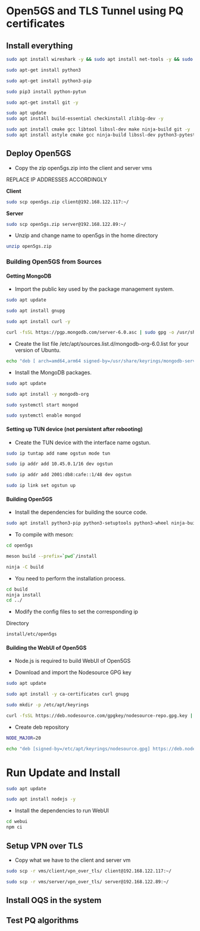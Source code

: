 # Open5GS and TLS Tunnel using PQ certificates


<!-- PHASE 1 -->
## Install everything


```bash
sudo apt install wireshark -y && sudo apt install net-tools -y && sudo apt install traceroute -y 
```

```bash
sudo apt-get install python3
```

```bash
sudo apt-get install python3-pip
```

```bash
sudo pip3 install python-pytun
```

```bash 
sudo apt-get install git -y
```

```bash
sudo apt update
sudo apt install build-essential checkinstall zlib1g-dev -y
```

```bash
sudo apt install cmake gcc libtool libssl-dev make ninja-build git -y
sudo apt install astyle cmake gcc ninja-build libssl-dev python3-pytest python3-pytest-xdist unzip xsltproc doxygen graphviz python3-yaml valgrind -y
```


<!-- PHASE 2 -->
## Deploy Open5GS

* Copy the zip open5gs.zip into the client and server vms

REPLACE IP ADDRESSES ACCORDINGLY 

**Client**

```bash
sudo scp open5gs.zip client@192.168.122.117:~/
```

**Server**
```bash
sudo scp open5gs.zip server@192.168.122.89:~/
```



* Unzip and change name to open5gs in the home directory 

```bash
unzip open5gs.zip
```


### Building Open5GS from Sources 

#### Getting MongoDB


* Import the public key used by the package management system.

```bash
sudo apt update
```

```bash
sudo apt install gnupg
```

```bash
sudo apt install curl -y
```

```bash
curl -fsSL https://pgp.mongodb.com/server-6.0.asc | sudo gpg -o /usr/share/keyrings/mongodb-server-6.0.gpg --dearmor
```

* Create the list file /etc/apt/sources.list.d/mongodb-org-6.0.list for your version of Ubuntu.

```bash
echo "deb [ arch=amd64,arm64 signed-by=/usr/share/keyrings/mongodb-server-6.0.gpg] https://repo.mongodb.org/apt/ubuntu focal/mongodb-org/6.0 multiverse" | sudo tee /etc/apt/sources.list.d/mongodb-org-6.0.list
```

* Install the MongoDB packages.


```bash 
sudo apt update
```

```bash 
sudo apt install -y mongodb-org
```
```bash 
sudo systemctl start mongod
```

```bash 
sudo systemctl enable mongod
```



#### Setting up TUN device (not persistent after rebooting)

* Create the TUN device with the interface name ogstun.

```bash
sudo ip tuntap add name ogstun mode tun
```

```bash
sudo ip addr add 10.45.0.1/16 dev ogstun
```

```bash
sudo ip addr add 2001:db8:cafe::1/48 dev ogstun
```

```bash
sudo ip link set ogstun up
```



#### Building Open5GS

* Install the dependencies for building the source code.

```bash
sudo apt install python3-pip python3-setuptools python3-wheel ninja-build build-essential flex bison git cmake libsctp-dev libgnutls28-dev libgcrypt-dev libssl-dev libidn11-dev libmongoc-dev libbson-dev libyaml-dev libnghttp2-dev libmicrohttpd-dev libcurl4-gnutls-dev libnghttp2-dev libtins-dev libtalloc-dev meson -y 
```

* To compile with meson:

```bash
cd open5gs
```

```bash
meson build --prefix=`pwd`/install
```

```bash
ninja -C build
```

* You need to perform the installation process.

```bash
cd build
ninja install
cd ../
```


* Modify the config files to set the corresponding ip

Directory 

```bash
install/etc/open5gs
```




#### Building the WebUI of Open5GS

* Node.js is required to build WebUI of Open5GS

* Download and import the Nodesource GPG key


```bash
sudo apt update
```

```bash
sudo apt install -y ca-certificates curl gnupg
```

```bash
sudo mkdir -p /etc/apt/keyrings
```

```bash
curl -fsSL https://deb.nodesource.com/gpgkey/nodesource-repo.gpg.key | sudo gpg --dearmor -o /etc/apt/keyrings/nodesource.gpg
```

* Create deb repository

```bash
NODE_MAJOR=20
```

```bash
echo "deb [signed-by=/etc/apt/keyrings/nodesource.gpg] https://deb.nodesource.com/node_$NODE_MAJOR.x nodistro main" | sudo tee /etc/apt/sources.list.d/nodesource.list
```

# Run Update and Install


```bash
sudo apt update
```

```bash
sudo apt install nodejs -y
```

* Install the dependencies to run WebUI

```bash
cd webui
npm ci
```




<!-- PHASE 3 -->
## Setup VPN over TLS

* Copy what we have to the client and server vm 

```bash
sudo scp -r vms/client/vpn_over_tls/ client@192.168.122.117:~/
```


```bash
sudo scp -r vms/server/vpn_over_tls/ server@192.168.122.89:~/
```


<!-- PHASE 4 -->
## Install OQS in the system 


<!-- PHASE 5 -->
## Test PQ algorithms



